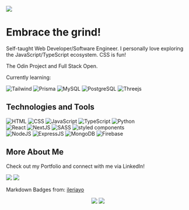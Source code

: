 ![](https://visitor-badge.laobi.icu/badge?page_id=bananabread08.bananabread08)

# Embrace the grind!

<!--
**bananabread08/bananabread08** is a ✨ _special_ ✨ repository because its `README.md` (this file) appears on your GitHub profile.--> 
Self-taught Web Developer/Software Engineer.
I personally love exploring the JavaScript/TypeScript ecosystem. CSS is fun!

The Odin Project and Full Stack Open.

Currently learning:

![Tailwind](https://img.shields.io/badge/TailwindCSS-%2338B2AC.svg?style=flat&logo=tailwind-css&logoColor=white&color=FA5F55)
![Prisma](https://img.shields.io/badge/Prisma-3982CE?style=flat&logo=Prisma&logoColor=white&color=FA5F55)
![MySQL](https://img.shields.io/badge/MySQL-%2300f.svg?style=flat&logo=mysql&logoColor=white&color=FA5F55)
![PostgreSQL](https://img.shields.io/badge/Postgres-%23316192.svg?style=flat&logo=postgresql&logoColor=white&color=FA5F55)
![Threejs](https://img.shields.io/badge/ThreeJS-black?style=flat&logo=three.js&logoColor=white&color=FA5F55)

## Technologies and Tools
![HTML](https://img.shields.io/badge/-HTML-000?style=flat&logo=html5&logoColor=white&color=FA5F55)
![CSS](https://img.shields.io/badge/-CSS-000?style=flat&logo=css3&logoColor=white&color=FA5F55)
![JavaScript](https://img.shields.io/badge/-JavaScript-000?style=flat&logoColor=white&logo=javascript&color=FA5F55)
![TypeScript](https://img.shields.io/badge/-TypeScript-000?style=flat&logoColor=white&logo=typescript&color=FA5F55)
![Python](https://img.shields.io/badge/-Python-000?style=flat&logoColor=white&logo=python&color=FA5F55)
<br>
![React](https://img.shields.io/badge/-React-000?style=flat&logoColor=white&logo=react&color=FA5F55)
![NextJS](https://img.shields.io/badge/-NextJS-000?style=flat&logoColor=white&logo=next.js&color=FA5F55)
![SASS](https://img.shields.io/badge/-Sass-000?style=flat&logoColor=white&logo=sass&color=FA5F55)
![styled components](https://img.shields.io/badge/-styled--components-000?style=flat&logoColor=white&logo=styled-components&color=FA5F55)
<br>
![NodeJS](https://img.shields.io/badge/-NodeJS-000?style=flat&logoColor=white&logo=node.js&color=FA5F55)
![ExpressJS](https://img.shields.io/badge/-ExpressJS-000?style=flat&logoColor=white&logo=express&color=FA5F55)
![MongoDB](https://img.shields.io/badge/-MongoDB-000?style=flat&logoColor=white&logo=mongodb&color=FA5F55)
![Firebase](https://img.shields.io/badge/-Firebase-000?style=flat&logoColor=white&logo=firebase&color=FA5F55)

## More About Me
Check out my Portfolio and connect with me via LinkedIn!

 <a href="https://maj-portfolio.vercel.app/"><img src="https://img.shields.io/badge/-My%20Portfolio-blueviolet?style=flat&logo=Google-Chrome&logoColor=white"/></a>
 <a href="https://www.linkedin.com/in/ralph-majed-keene-fermin-601575231/"><img src="https://img.shields.io/badge/-My LinkedIn-0077B5?style=flat&logo=Linkedin&logoColor=white"/></a>

Markdown Badges from: [ileriayo](https://ileriayo.github.io/markdown-badges/)

<div align="center">
 <img class="img" src="https://github-readme-stats.vercel.app/api/top-langs/?username=bananabread08&theme=tokyonight&layout=compact&langs_count=8" />
 <img class="img" src="https://github-readme-stats.vercel.app/api?username=bananabread08&show_icons=true&theme=tokyonight" />
</div>


